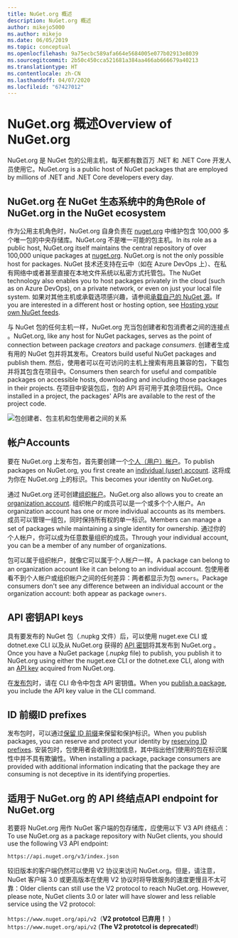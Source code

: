 ```yaml
---
title: NuGet.org 概述
description: NuGet.org 概述
author: mikejo5000
ms.author: mikejo
ms.date: 06/05/2019
ms.topic: conceptual
ms.openlocfilehash: 9a75ecbc589afa664e5684005e077b02913e8039
ms.sourcegitcommit: 2b50c450cca521681a384aa466ab666679a40213
ms.translationtype: HT
ms.contentlocale: zh-CN
ms.lasthandoff: 04/07/2020
ms.locfileid: "67427012"
---
```

# <a name="overview-of-nugetorg"></a><span data-ttu-id="a4623-103">NuGet.org 概述</span><span class="sxs-lookup"><span data-stu-id="a4623-103">Overview of NuGet.org</span></span>

<span data-ttu-id="a4623-104">NuGet.org 是 NuGet 包的公用主机，每天都有数百万 .NET 和 .NET Core 开发人员使用它。</span><span class="sxs-lookup"><span data-stu-id="a4623-104">NuGet.org is a public host of NuGet packages that are employed by millions of .NET and .NET Core developers every day.</span></span>

## <a name="role-of-nugetorg-in-the-nuget-ecosystem"></a><span data-ttu-id="a4623-105">NuGet.org 在 NuGet 生态系统中的角色</span><span class="sxs-lookup"><span data-stu-id="a4623-105">Role of NuGet.org in the NuGet ecosystem</span></span>

<span data-ttu-id="a4623-106">作为公用主机角色时，NuGet.org 自身负责在 [nuget.org](https://www.nuget.org) 中维护包含 100,000 多个唯一包的中央存储库。NuGet.org 不是唯一可能的包主机。</span><span class="sxs-lookup"><span data-stu-id="a4623-106">In its role as a public host, NuGet.org itself maintains the central repository of over 100,000 unique packages at [nuget.org](https://www.nuget.org). NuGet.org is not the only possible host for packages.</span></span> <span data-ttu-id="a4623-107">NuGet 技术还支持在云中（如在 Azure DevOps 上）、在私有网络中或者甚至直接在本地文件系统以私密方式托管包。</span><span class="sxs-lookup"><span data-stu-id="a4623-107">The NuGet technology also enables you to host packages privately in the cloud (such as on Azure DevOps), on a private network, or even on just your local file system.</span></span> <span data-ttu-id="a4623-108">如果对其他主机或承载选项感兴趣，请参阅[承载自己的 NuGet 源](../hosting-packages/overview.md)。</span><span class="sxs-lookup"><span data-stu-id="a4623-108">If you are interested in a different host or hosting option, see [Hosting your own NuGet feeds](../hosting-packages/overview.md).</span></span>

<span data-ttu-id="a4623-109">与 NuGet 包的任何主机一样，NuGet.org 充当包创建者和包消费者之间的连接点   。</span><span class="sxs-lookup"><span data-stu-id="a4623-109">NuGet.org, like any host for NuGet packages, serves as the point of connection between package *creators* and package *consumers*.</span></span> <span data-ttu-id="a4623-110">创建者生成有用的 NuGet 包并将其发布。</span><span class="sxs-lookup"><span data-stu-id="a4623-110">Creators build useful NuGet packages and publish them.</span></span> <span data-ttu-id="a4623-111">然后，使用者可以在可访问的主机上搜索有用且兼容的包，下载包并将其包含在项目中。</span><span class="sxs-lookup"><span data-stu-id="a4623-111">Consumers then search for useful and compatible packages on accessible hosts, downloading and including those packages in their projects.</span></span> <span data-ttu-id="a4623-112">在项目中安装包后，包的 API 将可用于其余项目代码。</span><span class="sxs-lookup"><span data-stu-id="a4623-112">Once installed in a project, the packages' APIs are available to the rest of the project code.</span></span>

![包创建者、包主机和包使用者之间的关系](media/nuget-roles.png)

## <a name="accounts"></a><span data-ttu-id="a4623-114">帐户</span><span class="sxs-lookup"><span data-stu-id="a4623-114">Accounts</span></span>

<span data-ttu-id="a4623-115">要在 NuGet.org 上发布包，首先要创建一个[个人（用户）帐户](individual-accounts.md)。</span><span class="sxs-lookup"><span data-stu-id="a4623-115">To publish packages on NuGet.org, you first create an [individual (user) account](individual-accounts.md).</span></span> <span data-ttu-id="a4623-116">这将成为你在 NuGet.org 上的标识。</span><span class="sxs-lookup"><span data-stu-id="a4623-116">This becomes your identity on NuGet.org.</span></span>

<span data-ttu-id="a4623-117">通过 NuGet.org 还可创建[组织帐户](organizations-on-nuget-org.md)。</span><span class="sxs-lookup"><span data-stu-id="a4623-117">NuGet.org also allows you to create an [organization account](organizations-on-nuget-org.md).</span></span> <span data-ttu-id="a4623-118">组织帐户的成员可以是一个或多个个人帐户。</span><span class="sxs-lookup"><span data-stu-id="a4623-118">An organization account has one or more individual accounts as its members.</span></span> <span data-ttu-id="a4623-119">成员可以管理一组包，同时保持所有权的单一标识。</span><span class="sxs-lookup"><span data-stu-id="a4623-119">Members can manage a set of packages while maintaining a single identity for ownership.</span></span> <span data-ttu-id="a4623-120">通过你的个人帐户，你可以成为任意数量组织的成员。</span><span class="sxs-lookup"><span data-stu-id="a4623-120">Through your individual account, you can be a member of any number of organizations.</span></span>

<span data-ttu-id="a4623-121">包可以属于组织帐户，就像它可以属于个人帐户一样。</span><span class="sxs-lookup"><span data-stu-id="a4623-121">A package can belong to an organization account like it can belong to an individual account.</span></span> <span data-ttu-id="a4623-122">包使用者看不到个人帐户或组织帐户之间的任何差异：两者都显示为包 `owners`。</span><span class="sxs-lookup"><span data-stu-id="a4623-122">Package consumers don't see any difference between an individual account or the organization account: both appear as package `owners`.</span></span>

## <a name="api-keys"></a><span data-ttu-id="a4623-123">API 密钥</span><span class="sxs-lookup"><span data-stu-id="a4623-123">API keys</span></span>

<span data-ttu-id="a4623-124">具有要发布的 NuGet 包（.nupkg 文件）后，可以使用 nuget.exe CLI 或 dotnet.exe CLI 以及从 NuGet.org 获得的 [API 密钥](scoped-api-keys.md)将其发布到 NuGet.org  。</span><span class="sxs-lookup"><span data-stu-id="a4623-124">Once you have a NuGet package (*.nupkg* file) to publish, you publish it to NuGet.org using either the nuget.exe CLI or the dotnet.exe CLI, along with an [API key](scoped-api-keys.md) acquired from NuGet.org.</span></span>

<span data-ttu-id="a4623-125">在[发布包](../create-packages/creating-a-package.md)时，请在 CLI 命令中包含 API 密钥值。</span><span class="sxs-lookup"><span data-stu-id="a4623-125">When you [publish a package](../create-packages/creating-a-package.md), you include the API key value in the CLI command.</span></span>

## <a name="id-prefixes"></a><span data-ttu-id="a4623-126">ID 前缀</span><span class="sxs-lookup"><span data-stu-id="a4623-126">ID prefixes</span></span>

<span data-ttu-id="a4623-127">发布包时，可以通过[保留 ID 前缀](id-prefix-reservation.md)来保留和保护标识。</span><span class="sxs-lookup"><span data-stu-id="a4623-127">When you publish packages, you can reserve and protect your identity by [reserving ID prefixes](id-prefix-reservation.md).</span></span> <span data-ttu-id="a4623-128">安装包时，包使用者会收到附加信息，其中指出他们使用的包在标识属性中并不具有欺骗性。</span><span class="sxs-lookup"><span data-stu-id="a4623-128">When installing a package, package consumers are provided with additional information indicating that the package they are consuming is not deceptive in its identifying properties.</span></span>

## <a name="api-endpoint-for-nugetorg"></a><span data-ttu-id="a4623-129">适用于 NuGet.org 的 API 终结点</span><span class="sxs-lookup"><span data-stu-id="a4623-129">API endpoint for NuGet.org</span></span>

<span data-ttu-id="a4623-130">若要将 NuGet.org 用作 NuGet 客户端的包存储库，应使用以下 V3 API 终结点：</span><span class="sxs-lookup"><span data-stu-id="a4623-130">To use NuGet.org as a package repository with NuGet clients, you should use the following V3 API endpoint:</span></span> 

`https://api.nuget.org/v3/index.json`

<span data-ttu-id="a4623-131">较旧版本的客户端仍然可以使用 V2 协议来访问 NuGet.org。但是，请注意，NuGet 客户端 3.0 或更高版本在使用 V2 协议时将导致服务的速度更慢且不太可靠：</span><span class="sxs-lookup"><span data-stu-id="a4623-131">Older clients can still use the V2 protocol to reach NuGet.org. However, please note, NuGet clients 3.0 or later will have slower and less reliable service using the V2 protocol:</span></span>

<span data-ttu-id="a4623-132">`https://www.nuget.org/api/v2`（**V2 prototcol 已弃用！** ）</span><span class="sxs-lookup"><span data-stu-id="a4623-132">`https://www.nuget.org/api/v2` (**The V2 prototcol is deprecated!**)</span></span>
